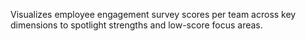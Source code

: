 Visualizes employee engagement survey scores per team across key dimensions to spotlight strengths and low-score focus areas.
